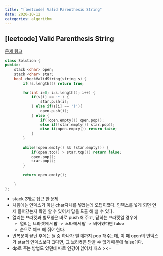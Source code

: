 ```yaml
---
title: "[leetcode] Valid Parenthesis String"
date: 2020-10-12
categories: algorithm
---
```

## [leetcode] Valid Parenthesis String
[문제 링크](https://leetcode.com/problems/valid-parenthesis-string/)

```c++
class Solution {
public:
    stack <char> open;
    stack <char> star;
    bool checkValidString(string s) {
        if(!s.length()) return true;
        
        for(int i=0; i<s.length(); i++) {
            if(s[i] == '*') {
                star.push(i);
            } else if(s[i] == '('){
                open.push(i);
            } else {
                if(!open.empty()) open.pop();
                else if(!star.empty()) star.pop();
                else if(open.empty()) return false;
            }
        }
        
        while(!open.empty() && !star.empty()) {
            if(open.top() > star.top()) return false;
            open.pop();
            star.pop();
        }
        
        return open.empty();
        
    }
};
```
- stack 2개로 접근 한 문제
- 처음에는 인덱스가 아닌 char자체를 넣었는데 오답이었다. 인덱스를 넣게 되면 언제 들어갔는지 확인 할 수 있어서 답을 도출 해 낼 수 있다.
- 열리는 브라켓과 별모양은 바로 push 해 주고, 닫히는 브라켓일 경우에
  - 열리는 브라켓에서 팝 -> 스타에서 팝 -> 비어있다면 false
  - 순으로 체크 해 줘야 한다.
- 반복문이 끝난 후에는 둘 중 하나가 빌 때까지 pop 해주는데, 이 때 open의 인덱스가 star의 인덱스보다 크다면, 그 브라켓은 닫을 수 없기 때문에 false이다.
- dp로 푸는 방법도 있던데 따로 인강이 없어서 패스 ><~